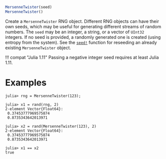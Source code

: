 ```julia
MersenneTwister(seed)
MersenneTwister()
```

Create a `MersenneTwister` RNG object. Different RNG objects can have their own seeds, which may be useful for generating different streams of random numbers. The `seed` may be an integer, a string, or a vector of `UInt32` integers. If no seed is provided, a randomly generated one is created (using entropy from the system). See the [`seed!`](@ref) function for reseeding an already existing `MersenneTwister` object.

!!! compat "Julia 1.11"
    Passing a negative integer seed requires at least Julia 1.11.


# Examples

```jldoctest
julia> rng = MersenneTwister(123);

julia> x1 = rand(rng, 2)
2-element Vector{Float64}:
 0.37453777969575874
 0.8735343642013971

julia> x2 = rand(MersenneTwister(123), 2)
2-element Vector{Float64}:
 0.37453777969575874
 0.8735343642013971

julia> x1 == x2
true
```
